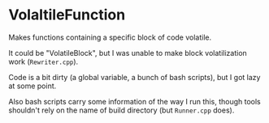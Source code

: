 # VolaltileFunction
Makes functions containing a specific block of code volatile.

It could be "VolatileBlock", but I was unable to make block volatilization work (`Rewriter.cpp`).

Code is a bit dirty (a global variable, a bunch of bash scripts), but I got lazy at some point.

Also bash scripts carry some information of the way I run this, though tools shouldn't rely on the name of build directory (but `Runner.cpp` does).
